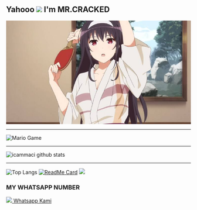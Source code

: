 ## Yahooo <img src="https://github.com/TheDudeThatCode/TheDudeThatCode/blob/master/Assets/Hi.gif" width="29px"> I'm MR.CRACKED
<img align="center" height="auto" src="https://github.com/icammaci/icammaci/blob/master/img/images%20(15).jpeg"/>

___

<img src="https://github.com/TheDudeThatCode/TheDudeThatCode/blob/master/Assets/Mario_Gameplay.gif" alt="Mario Game" width="600" />

___

![icammaci github stats](https://github-readme-stats.vercel.app/api?username=icammaci&show_icons=true&theme=buefy&show_owner=true)
___

![Top Langs](https://github-readme-stats.vercel.app/api/top-langs/?username=icammaci&theme=buefy&hide=css,html)
[![ReadMe Card](https://github-readme-stats.vercel.app/api/pin/?username=icammaci&repo=icam-bot&theme=buefy)](https://github.com/icammaci/icam-bot)
![](https://github-profile-trophy.vercel.app/?username=MhankBarBar&row=2&column=3)

### MY WHATSAPP NUMBER


<div>
<a href="https://api.whatsapp.com/send?phone=+628978049825&text=Halo">
<img src="https://web.whatsapp.com/img/favicon/1x/favicon.png"> Whatsapp Kami</button></a>
</div>
  
